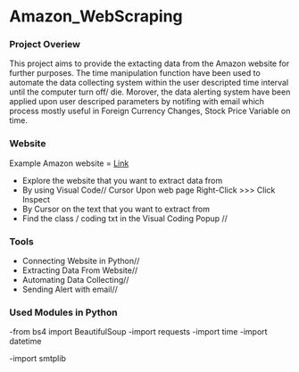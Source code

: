 # Amazon_WebScraping

### Project Overiew 

This project aims to provide the extacting data from the Amazon website for further purposes. The time manipulation function have been used to automate the data collecting system within the user descripted time interval until the computer turn off/ die. Morover, the data alerting system have been applied upon user descriped parameters by notifing with email which process mostly useful in Foreign Currency Changes, Stock Price Variable on time.

### Website

Example Amazon website = [Link](https://www.amazon.com/2021-Apple-iPad-Mini-Wi%20Fi/dp/B09G91LXFP/ref=sr_1_2crid=1QGHZM0PTLSV&dib=eyJ2IjoiMSJ9.R4uCyDDQjODG5EFONQvt_w7EqsbutDYXJ_ff6093MNgifVWkLNKGK6NrsEvPRkMTDphfDMIGyy1sE9_fuw-eU9ZuwivpbRsZSS4lR-_HfnK3lldERtHHh2%20L0Sn4lpJzjWrmIFeOkFxMDnFtkffI6AZsNRhA7LQ89qkpItcgVTZ3dlsWYmLr7ckRC32pjMvWVxvn3itqZohWcOMUVDSb4Di-UFbb94Q-nQhU5sZK6Fk.kB-1SVIShj_MUNMGHMUd9rPvzfhIVMVLj5wUZcwrIPU&dib_tag=se&keywords=i+pad&qid=1725540942&sprefix=i+pad+%2Caps%2C565&sr=8-2)

- Explore the website that you want to extract data from
- By using Visual Code// Cursor Upon web page Right-Click >>> Click Inspect
- By Cursor on the text that you want to extract from
- Find the class / coding txt in the Visual Coding Popup //

### Tools

- Connecting Website in Python//
- Extracting Data From Website//
- Automating Data Collecting//
- Sending Alert with email//

### Used Modules in Python

-from bs4 import BeautifulSoup
-import requests
-import time
-import datetime

-import smtplib




